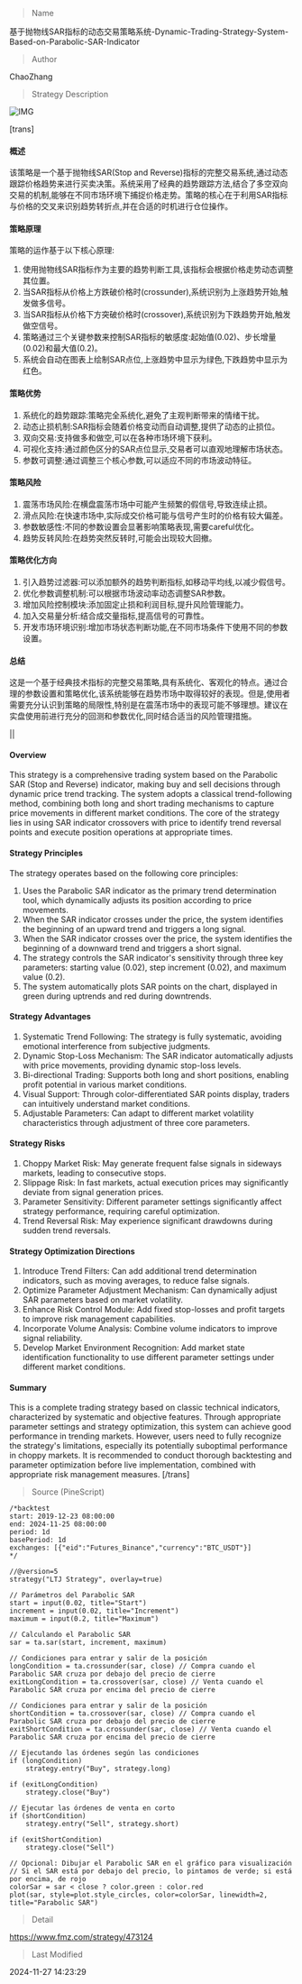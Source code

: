
> Name

基于抛物线SAR指标的动态交易策略系统-Dynamic-Trading-Strategy-System-Based-on-Parabolic-SAR-Indicator

> Author

ChaoZhang

> Strategy Description

![IMG](https://www.fmz.com/upload/asset/c66237100e184adf3c.png)

[trans]
#### 概述
该策略是一个基于抛物线SAR(Stop and Reverse)指标的完整交易系统,通过动态跟踪价格趋势来进行买卖决策。系统采用了经典的趋势跟踪方法,结合了多空双向交易的机制,能够在不同市场环境下捕捉价格走势。策略的核心在于利用SAR指标与价格的交叉来识别趋势转折点,并在合适的时机进行仓位操作。

#### 策略原理
策略的运作基于以下核心原理:
1. 使用抛物线SAR指标作为主要的趋势判断工具,该指标会根据价格走势动态调整其位置。
2. 当SAR指标从价格上方跌破价格时(crossunder),系统识别为上涨趋势开始,触发做多信号。
3. 当SAR指标从价格下方突破价格时(crossover),系统识别为下跌趋势开始,触发做空信号。
4. 策略通过三个关键参数来控制SAR指标的敏感度:起始值(0.02)、步长增量(0.02)和最大值(0.2)。
5. 系统会自动在图表上绘制SAR点位,上涨趋势中显示为绿色,下跌趋势中显示为红色。

#### 策略优势
1. 系统化的趋势跟踪:策略完全系统化,避免了主观判断带来的情绪干扰。
2. 动态止损机制:SAR指标会随着价格变动而自动调整,提供了动态的止损位。
3. 双向交易:支持做多和做空,可以在各种市场环境下获利。
4. 可视化支持:通过颜色区分的SAR点位显示,交易者可以直观地理解市场状态。
5. 参数可调整:通过调整三个核心参数,可以适应不同的市场波动特征。

#### 策略风险
1. 震荡市场风险:在横盘震荡市场中可能产生频繁的假信号,导致连续止损。
2. 滑点风险:在快速市场中,实际成交价格可能与信号产生时的价格有较大偏差。
3. 参数敏感性:不同的参数设置会显著影响策略表现,需要careful优化。
4. 趋势反转风险:在趋势突然反转时,可能会出现较大回撤。

#### 策略优化方向
1. 引入趋势过滤器:可以添加额外的趋势判断指标,如移动平均线,以减少假信号。
2. 优化参数调整机制:可以根据市场波动率动态调整SAR参数。
3. 增加风险控制模块:添加固定止损和利润目标,提升风险管理能力。
4. 加入交易量分析:结合成交量指标,提高信号的可靠性。
5. 开发市场环境识别:增加市场状态判断功能,在不同市场条件下使用不同的参数设置。

#### 总结
这是一个基于经典技术指标的完整交易策略,具有系统化、客观化的特点。通过合理的参数设置和策略优化,该系统能够在趋势市场中取得较好的表现。但是,使用者需要充分认识到策略的局限性,特别是在震荡市场中的表现可能不够理想。建议在实盘使用前进行充分的回测和参数优化,同时结合适当的风险管理措施。

||

#### Overview
This strategy is a comprehensive trading system based on the Parabolic SAR (Stop and Reverse) indicator, making buy and sell decisions through dynamic price trend tracking. The system adopts a classical trend-following method, combining both long and short trading mechanisms to capture price movements in different market conditions. The core of the strategy lies in using SAR indicator crossovers with price to identify trend reversal points and execute position operations at appropriate times.

#### Strategy Principles
The strategy operates based on the following core principles:
1. Uses the Parabolic SAR indicator as the primary trend determination tool, which dynamically adjusts its position according to price movements.
2. When the SAR indicator crosses under the price, the system identifies the beginning of an upward trend and triggers a long signal.
3. When the SAR indicator crosses over the price, the system identifies the beginning of a downward trend and triggers a short signal.
4. The strategy controls the SAR indicator's sensitivity through three key parameters: starting value (0.02), step increment (0.02), and maximum value (0.2).
5. The system automatically plots SAR points on the chart, displayed in green during uptrends and red during downtrends.

#### Strategy Advantages
1. Systematic Trend Following: The strategy is fully systematic, avoiding emotional interference from subjective judgments.
2. Dynamic Stop-Loss Mechanism: The SAR indicator automatically adjusts with price movements, providing dynamic stop-loss levels.
3. Bi-directional Trading: Supports both long and short positions, enabling profit potential in various market conditions.
4. Visual Support: Through color-differentiated SAR points display, traders can intuitively understand market conditions.
5. Adjustable Parameters: Can adapt to different market volatility characteristics through adjustment of three core parameters.

#### Strategy Risks
1. Choppy Market Risk: May generate frequent false signals in sideways markets, leading to consecutive stops.
2. Slippage Risk: In fast markets, actual execution prices may significantly deviate from signal generation prices.
3. Parameter Sensitivity: Different parameter settings significantly affect strategy performance, requiring careful optimization.
4. Trend Reversal Risk: May experience significant drawdowns during sudden trend reversals.

#### Strategy Optimization Directions
1. Introduce Trend Filters: Can add additional trend determination indicators, such as moving averages, to reduce false signals.
2. Optimize Parameter Adjustment Mechanism: Can dynamically adjust SAR parameters based on market volatility.
3. Enhance Risk Control Module: Add fixed stop-losses and profit targets to improve risk management capabilities.
4. Incorporate Volume Analysis: Combine volume indicators to improve signal reliability.
5. Develop Market Environment Recognition: Add market state identification functionality to use different parameter settings under different market conditions.

#### Summary
This is a complete trading strategy based on classic technical indicators, characterized by systematic and objective features. Through appropriate parameter settings and strategy optimization, this system can achieve good performance in trending markets. However, users need to fully recognize the strategy's limitations, especially its potentially suboptimal performance in choppy markets. It is recommended to conduct thorough backtesting and parameter optimization before live implementation, combined with appropriate risk management measures.
[/trans]



> Source (PineScript)

``` pinescript
/*backtest
start: 2019-12-23 08:00:00
end: 2024-11-25 08:00:00
period: 1d
basePeriod: 1d
exchanges: [{"eid":"Futures_Binance","currency":"BTC_USDT"}]
*/

//@version=5
strategy("LTJ Strategy", overlay=true)

// Parámetros del Parabolic SAR
start = input(0.02, title="Start")
increment = input(0.02, title="Increment")
maximum = input(0.2, title="Maximum")

// Calculando el Parabolic SAR
sar = ta.sar(start, increment, maximum)

// Condiciones para entrar y salir de la posición
longCondition = ta.crossunder(sar, close) // Compra cuando el Parabolic SAR cruza por debajo del precio de cierre
exitLongCondition = ta.crossover(sar, close) // Venta cuando el Parabolic SAR cruza por encima del precio de cierre

// Condiciones para entrar y salir de la posición
shortCondition = ta.crossover(sar, close) // Compra cuando el Parabolic SAR cruza por debajo del precio de cierre
exitShortCondition = ta.crossunder(sar, close) // Venta cuando el Parabolic SAR cruza por encima del precio de cierre

// Ejecutando las órdenes según las condiciones
if (longCondition)
    strategy.entry("Buy", strategy.long)

if (exitLongCondition)
    strategy.close("Buy")

// Ejecutar las órdenes de venta en corto
if (shortCondition)
    strategy.entry("Sell", strategy.short)

if (exitShortCondition)
    strategy.close("Sell")

// Opcional: Dibujar el Parabolic SAR en el gráfico para visualización
// Si el SAR está por debajo del precio, lo pintamos de verde; si está por encima, de rojo
colorSar = sar < close ? color.green : color.red
plot(sar, style=plot.style_circles, color=colorSar, linewidth=2, title="Parabolic SAR")

```

> Detail

https://www.fmz.com/strategy/473124

> Last Modified

2024-11-27 14:23:29
